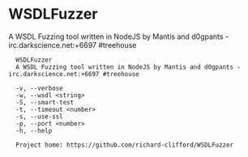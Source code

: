 # WSDLFuzzer
A WSDL Fuzzing tool written in NodeJS by Mantis and d0gpants - irc.darkscience.net:+6697 #treehouse

```
  WSDLFuzzer
  A WSDL Fuzzing tool written in NodeJS by Mantis and d0gpants - irc.darkscience.net:+6697 #treehouse

  -v, --verbose             
  -w, --wsdl <string>       
  -S, --smart-test          
  -t, --timeout <number>    
  -s, --use-ssl             
  -p, --port <number>       
  -h, --help                

  Project home: https://github.com/richard-clifford/WSDLFuzzer
```
